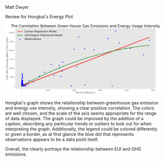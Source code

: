 Matt Dwyer

Review for Hongkai's Energy Plot

![alt text](https://github.com/davidhhk1994/PUI2017_hh1827/blob/master/HW8_hh1827/hh1827_HW8.png)

Hongkai's graph shows the relationship between greenhouse gas emission and  energy use intensity, showing a clear positive correlation. 
The colors are well chosen, and the scale of the axis seems appropriate for the range of data displayed. The graph could be improved by
the addition of a caption, describing any particular trends or outliers to look out for when interpreting the graph. Additionally, the 
legend could be colored differently or given a border, as at first glance the blue dot that represents observations appears to be a data
point itself. 

Overall, the clearly portrays the relationship between EUI and GHG emissions. 
